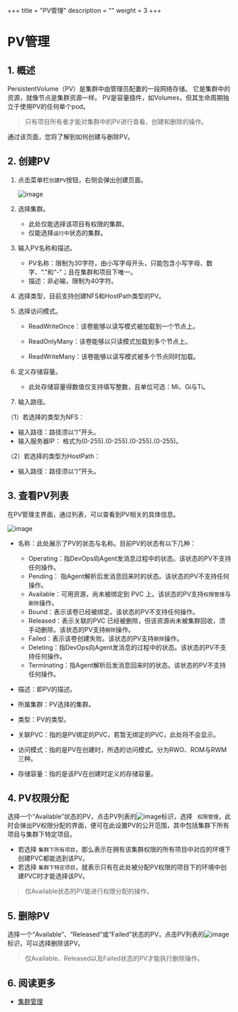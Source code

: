 +++
title = "PV管理"
description = ""
weight = 3
+++

# PV管理

## 1. 概述

PersistentVolume（PV）是集群中由管理员配置的一段网络存储。 它是集群中的资源，就像节点是集群资源一样。 PV是容量插件，如Volumes，但其生命周期独立于使用PV的任何单个pod。

<blockquote class="note"> 
    只有项目所有者才能对集群中的PV进行查看、创建和删除的操作。
    </blockquote>

通过该页面，您将了解到如何创建与删除PV。

## 2. 创建PV

1. 点击菜单栏`创建PV`按钮，右侧会弹出创建页面。

    ![image](/docs/user-guide/deploy/cluster/image/create-pv.jpg)

2. 选择集群。
    - 此处仅能选择该项目有权限的集群。
    - 仅能选择`运行中`状态的集群。

3. 输入PV名称和描述。  
    - PV名称：限制为30字符，由小写字母开头，只能包含小写字母、数字、“.”和“-”；且在集群和项目下唯一。
    - 描述：非必输，限制为40字符。

4. 选择类型，目前支持创建NFS和HostPath类型的PV。  

5. 选择访问模式。
    - ReadWriteOnce：该卷能够以读写模式被加载到一个节点上。  

    - ReadOnlyMany：该卷能够以只读模式加载到多个节点上。  
    - ReadWriteMany：该卷能够以读写模式被多个节点同时加载。  


6. 定义存储容量。  
   - 此处存储容量得数值仅支持填写整数，且单位可选：Mi、Gi与Ti。    

7. 输入路径。

（1）若选择的类型为NFS：  

   - 输入路径：路径须以“/”开头。
   - 输入服务器IP： 格式为(0-255).(0-255).(0-255).(0-255)。

（2）若选择的类型为HostPath：  

   - 输入路径：路径须以“/”开头。

## 3. 查看PV列表

在PV管理主界面，通过列表，可以查看到PV相关的具体信息。

![image](/docs/user-guide/deploy/cluster/image/pv-index.jpg)  

- 名称：此处展示了PV的状态与名称。目前PV的状态有以下几种： 
    - Operating：指DevOps向Agent发消息过程中的状态。该状态的PV不支持任何操作。  
    - Pending： 指Agent解析后发消息回来时的状态。该状态的PV不支持任何操作。  
	- Available：可用资源，尚未被绑定到 PVC 上。该状态的PV支持`权限管理`与`删除`操作。
    - Bound：表示该卷已经被绑定。该状态的PV不支持任何操作。  
    - Released：表示关联的PVC 已经被删除，但该资源尚未被集群回收，须手动删除。该状态的PV支持`删除`操作。  
    - Failed：表示该卷创建失败。该状态的PV支持`删除`操作。  
    - Deleting：指DevOps向Agent发消息的过程中的状态。该状态的PV不支持任何操作。   
    - Terminating：指Agent解析后发消息回来时的状态。该状态的PV不支持任何操作。
	  
- 描述：即PV的描述。  
- 所属集群：PV选择的集群。  
- 类型：PV的类型。  
- 关联PVC：指的是PV绑定的PVC，若暂无绑定的PVC，此处将不会显示。  
- 访问模式：指的是PV在创建时，所选的访问模式。分为RWO、ROM与RWM三种。  
- 存储容量：指的是该PV在创建时定义的存储容量。  

## 4. PV权限分配

选择一个“Available”状态的PV，点击PV列表的![image](https://minio.choerodon.com.cn/knowledgebase-service/file_b53c0c1755864d7f9e3f7bb1f88b37fc_blob.png)标识，选择 ` 权限管理`，此时会弹出PV权限分配的界面，便可在此设置PV的公开范围，其中包括集群下所有项目与集群下特定项目。

- 若选择 `集群下所有项目`，那么表示在拥有该集群权限的所有项目中对应的环境下创建PVC都能选到该PV。
- 若选择 `集群下特定项目`，就表示只有在此处被分配PV权限的项目下的环境中创建PVC时才能选择该PV。

<blockquote class="note"> 
    仅Available状态的PV能进行权限分配的操作。
</blockquote>

## 5. 删除PV

选择一个“Available”、“Released”或“Failed”状态的PV，点击PV列表的![image](https://minio.choerodon.com.cn/knowledgebase-service/file_b53c0c1755864d7f9e3f7bb1f88b37fc_blob.png)标识，可以选择删除该PV。

 <blockquote class="note"> 
   仅Available、Released以及Failed状态的PV才能执行删除操作。   
 </blockquote>
 
## 6. 阅读更多
 
- [集群管理](../../cluster/cluster-manage)
